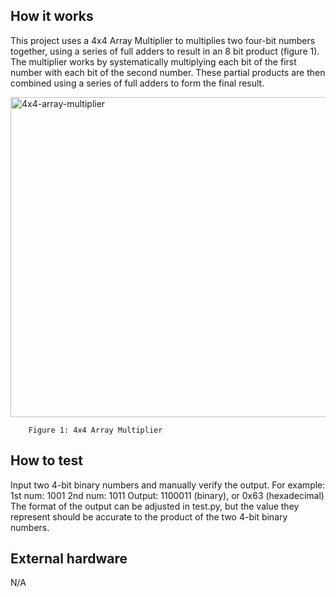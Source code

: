 <!---

This file is used to generate your project datasheet. Please fill in the information below and delete any unused
sections.

You can also include images in this folder and reference them in the markdown. Each image must be less than
512 kb in size, and the combined size of all images must be less than 1 MB.
-->

## How it works

This project uses a 4x4 Array Multiplier to multiplies two four-bit numbers together, using a series of full adders to result in an 8 bit product (figure 1). The multiplier works by systematically multiplying each bit of the first number with each bit of the second number. These partial products are then combined using a series of full adders to form the final result.

<img width="512" alt="4x4-array-multiplier" src="https://github.com/user-attachments/assets/afa3d1a1-7a04-4db6-930c-e615a4c772f9">

        Figure 1: 4x4 Array Multiplier

## How to test

Input two 4-bit binary numbers and manually verify the output.
For example:
1st num: 1001
2nd num: 1011
Output: 1100011 (binary), or 0x63 (hexadecimal)
The format of the output can be adjusted in test.py, but the value they represent should be accurate to the product of the two 4-bit binary numbers.
## External hardware
N/A
